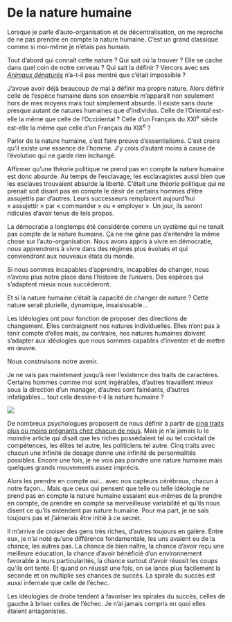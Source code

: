 # De la nature humaine

Lorsque je parle d’auto-organisation et de décentralisation, on me reproche de ne pas prendre en compte la nature humaine. C’est un grand classique comme si moi-même je n’étais pas humain.

Tout d’abord qui connaît cette nature ? Qui sait où la trouver ? Elle se cache dans quel coin de notre cerveau ? Qui sait la définir ? Vercors avec ses [*Animaux dénaturés*](http://www.amazon.fr/Animaux-d%C3%A9natur%C3%A9s-Vercors/dp/2253010235/) n’a-t-il pas montré que c’était impossible ?

J’avoue avoir déjà beaucoup de mal à définir ma propre nature. Alors définir celle de l’espèce humaine dans son ensemble m’apparaît non seulement hors de mes moyens mais tout simplement absurde. Il existe sans doute presque autant de natures humaines que d’individus. Celle de l’Oriental est-elle la même que celle de l’Occidental ? Celle d’un Français du XXI<sup>e</sup> siècle est-elle la même que celle d’un Français du XIX<sup>e</sup> ?

Parler de la nature humaine, c’est faire preuve d’essentialisme. C’est croire qu’il existe une essence de l’homme. J’y crois d’autant moins à cause de l’évolution qui ne garde rien inchangé.

Affirmer qu’une théorie politique ne prend pas en compte la nature humaine est donc absurde. Au temps de l’esclavage, les esclavagistes aussi bien que les esclaves trouvaient absurde la liberté. C’était une théorie politique qui ne prenait soit disant pas en compte le désir de certains hommes d’être assujettis par d’autres. Leurs successeurs remplacent aujourd’hui « assujettir » par « commander » ou « employer ». Un jour, ils seront ridicules d’avoir tenus de tels propos.

La démocratie a longtemps été considérée comme un système qui ne tenait pas compte de la nature humaine. Ça ne me gêne pas d’entendre la même chose sur l’auto-organisation. Nous avons appris à vivre en démocratie, nous apprendrons à vivre dans des régimes plus évolués et qui conviendront aux nouveaux états du monde.

Si nous sommes incapables d’apprendre, incapables de changer, nous n’avons plus notre place dans l’histoire de l’univers. Des espèces qui s’adaptent mieux nous succèderont.

Et si la nature humaine c’était la capacité de changer de nature ? Cette nature serait plurielle, dynamique, insaisissable…

Les idéologies ont pour fonction de proposer des directions de changement. Elles contraignent nos natures individuelles. Elles n’ont pas à tenir compte d’elles mais, au contraire, nos natures humaines doivent s’adapter aux idéologies que nous sommes capables d’inventer et de mettre en œuvre.

Nous construisons notre avenir.

Je ne vais pas maintenant jusqu’à nier l’existence des traits de caractères. Certains hommes comme moi sont ingérables, d’autres travaillent mieux sous la direction d’un manager, d’autres sont fainéants, d’autres infatigables… tout cela dessine-t-il la nature humaine ?

![](http://blog.tcrouzet.comhttps://tcrouzet.com/images_tc/2008/08/5thyou.jpg)

De nombreux psychologues proposent de nous définir à partir de [cinq traits plus où moins prégnants chez chacun de nous](http://www.newscientist.com/article.ns?id=mg19726421.800). Mais je n’ai jamais lu le moindre article qui disait que les riches possédaient tel ou tel cocktail de compétences, les élites tel autre, les politiciens tel autre. Cinq traits avec chacun une infinité de dosage donne une infinité de personnalités possibles. Encore une fois, je ne vois pas poindre une nature humaine mais quelques grands mouvements assez imprécis.

Alors les prendre en compte oui… avec nos capteurs cérébraux, chacun à notre façon… Mais que ceux qui pensent que telle ou telle idéologie ne prend pas en compte la nature humaine essaient eux-mêmes de la prendre en compte, de prendre en compte sa merveilleuse variabilité et qu’ils nous disent ce qu’ils entendent par nature humaine. Pour ma part, je ne sais toujours pas et j’aimerais être initié à ce secret.

Il m’arrive de croiser des gens très riches, d’autres toujours en galère. Entre eux, je n’ai noté qu’une différence fondamentale, les uns avaient eu de la chance, les autres pas. La chance de bien naître, la chance d’avoir reçu une meilleure éducation, la chance d’avoir bénéficié d’un environnement favorable à leurs particularités, la chance surtout d’avoir réussit les coups qu’ils ont tenté. Et quand on réussit une fois, on se lance plus facilement la seconde et on multiplie ses chances de succès. La spirale du succès est aussi infernale que celle de l’échec.

Les idéologies de droite tendent à favoriser les spirales du succès, celles de gauche à briser celles de l’échec. Je n’ai jamais compris en quoi elles étaient antagonistes.